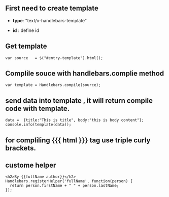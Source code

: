 ## First need to create template
- **type**: "text/x-handlebars-template"
- **id** : define id


    <script id="entry-template" type="text/x-handlebars-template">
      <div class="entry">
        <h1>{{title}}</h1>
        <div class="body">
          {{body}}
        </div>
      </div>
    </script>

## Get template 
    var source   = $("#entry-template").html();

## Complile souce with handlebars.complie method
    var template = Handlebars.compile(source);

## send data into template , it will return compile code with template.
    data =  {title:"This is title", body:"this is body content"};
    console.info(template(data));
    
## for compliling {{{ html }}} tag use triple curly brackets.

## custome helper
    <h2>By {{fullName author}}</h2>
    Handlebars.registerHelper('fullName', function(person) {
      return person.firstName + " " + person.lastName;
    });



